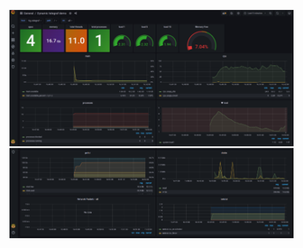 ![alt text](https://github.com/kazak600/tig_stack/blob/main/screenshot_1.png?raw=true)
![alt text](https://github.com/kazak600/tig_stack/blob/main/screenshot_2.png?raw=true)
